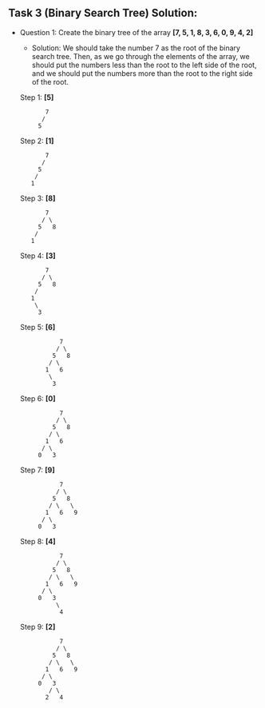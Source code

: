 ## Task 3 (Binary Search Tree) Solution: 

- Question 1: Create the binary tree of the array **[7, 5, 1, 8, 3, 6, 0, 9, 4, 2]**
  - Solution: We should take the number 7 as the root of the binary search tree. Then, as we go through the elements of the array, we should put the numbers less than the root to the left side of the root, and we should put the numbers more than the root to the right side of the root.
  
  Step 1: **[5]**
    ```
           7
          /
         5
    ```
  Step 2: **[1]**
    ```
           7
          /
         5
        /
       1
    ```
  Step 3: **[8]**
    ```
           7
          / \
         5   8
        /
       1
    ```
  Step 4: **[3]**
    ```
           7
          / \
         5   8
        /
       1
        \
         3
    ```
   Step 5: **[6]**
  ```
             7
            / \
           5   8
          / \
         1   6
          \
           3
  ```
   Step 6: **[0]**
  ```
             7
            / \
           5   8
          / \
         1   6
        / \
       0   3
  ```
   Step 7: **[9]**
  ```
             7
            / \
           5   8
          / \   \
         1   6   9
        / \
       0   3
  ```
  Step 8: **[4]**
  ```
             7
            / \
           5   8
          / \   \
         1   6   9
        / \
       0   3
            \
             4
  ```
  Step 9: **[2]**
  ```
             7
            / \
           5   8
          / \   \
         1   6   9
        / \
       0   3
          / \
         2   4
  ```
    
